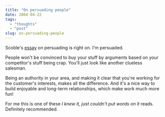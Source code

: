 ```yaml
---
title: "On persuading people"
date: 2004-04-22
tags: 
  - "thoughts"
  - "post"
slug: on-persuading-people
---
```


Scoble's [essay](http://radio.weblogs.com/0001011/2004/04/17.html#a7223) on persuading is right on. I'm persuaded.

People won't be convinced to buy your stuff by arguments based on your competitor's stuff being crap. You'll just look like another clueless salesman.

Being an authority in your area, and making it clear that you're working for the customer's interests, makes all the difference. And it's a nice way to build enjoyable and long-term relationships, which make work much more fun!

For me this is one of these _I knew it, just couldn't put words on it_ reads. Definitely recommended.
